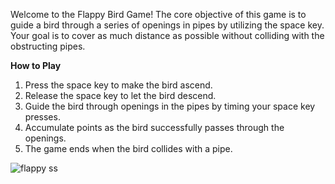 Welcome to the Flappy Bird Game! 
The core objective of this game is to guide a bird through a series of openings in pipes by utilizing the space key. Your goal is to cover as much distance as possible without colliding with the obstructing pipes.

******How to Play******
1. Press the space key to make the bird ascend.
2. Release the space key to let the bird descend.
3. Guide the bird through openings in the pipes by timing your space key presses.
4. Accumulate points as the bird successfully passes through the openings.
5. The game ends when the bird collides with a pipe.

![flappy ss](https://github.com/drishti-08/flappy-bird/assets/147835281/f5fc60e8-f419-4af5-91a2-1a6d9472dd6c)
